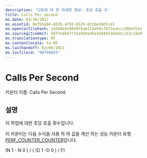 ```yaml
---
description: '다음에 대 한 자세한 정보: 초당 호출 수'
title: Calls Per Second
ms.date: 03/30/2017
ms.assetid: 0efb5a94-d83b-4793-b529-6fcbedb65c43
ms.openlocfilehash: 1d204e4c88d9f9ab113e59c76f1eaecc280e552e
ms.sourcegitcommit: ddf7edb67715a5b9a45e3dd44536dabc153c1de0
ms.translationtype: MT
ms.contentlocale: ko-KR
ms.lasthandoff: 02/06/2021
ms.locfileid: "99759655"
---
```

# <a name="calls-per-second"></a>Calls Per Second

카운터 이름: Calls Per Second  
  
## <a name="description"></a>설명  

 이 작업에 대한 초당 호출 횟수입니다.  
  
 이 카운터는 다음 수식을 사용 하 여 값을 계산 하는 성능 카운터 유형 [PERF_COUNTER_COUNTER](/previous-versions/windows/it-pro/windows-server-2003/cc740048(v=ws.10))입니다.  
  
 (N 1 - N 0 ) / ( (D 1 -D 0 ) / F)
